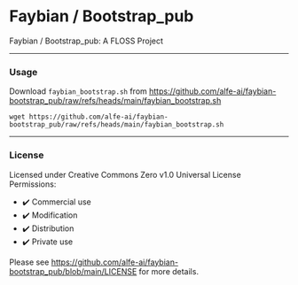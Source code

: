 # Faybian / Bootstrap_pub
Faybian / Bootstrap_pub: A FLOSS Project

---

### Usage

Download `faybian_bootstrap.sh` from https://github.com/alfe-ai/faybian-bootstrap_pub/raw/refs/heads/main/faybian_bootstrap.sh

`wget https://github.com/alfe-ai/faybian-bootstrap_pub/raw/refs/heads/main/faybian_bootstrap.sh`

---
### License

Licensed under Creative Commons Zero v1.0 Universal License  
Permissions:
- ✔️ Commercial use
- ✔️ Modification
- ✔️ Distribution
- ✔️ Private use

Please see https://github.com/alfe-ai/faybian-bootstrap_pub/blob/main/LICENSE for more details.
